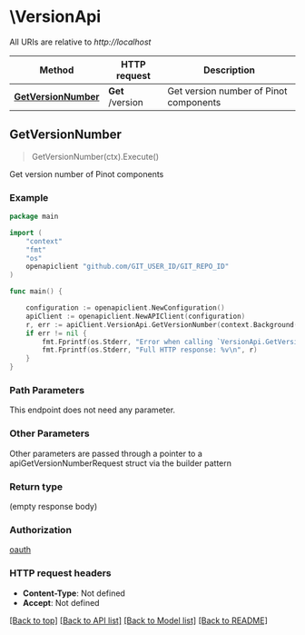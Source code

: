 # \VersionApi

All URIs are relative to *http://localhost*

Method | HTTP request | Description
------------- | ------------- | -------------
[**GetVersionNumber**](VersionApi.md#GetVersionNumber) | **Get** /version | Get version number of Pinot components



## GetVersionNumber

> GetVersionNumber(ctx).Execute()

Get version number of Pinot components

### Example

```go
package main

import (
    "context"
    "fmt"
    "os"
    openapiclient "github.com/GIT_USER_ID/GIT_REPO_ID"
)

func main() {

    configuration := openapiclient.NewConfiguration()
    apiClient := openapiclient.NewAPIClient(configuration)
    r, err := apiClient.VersionApi.GetVersionNumber(context.Background()).Execute()
    if err != nil {
        fmt.Fprintf(os.Stderr, "Error when calling `VersionApi.GetVersionNumber``: %v\n", err)
        fmt.Fprintf(os.Stderr, "Full HTTP response: %v\n", r)
    }
}
```

### Path Parameters

This endpoint does not need any parameter.

### Other Parameters

Other parameters are passed through a pointer to a apiGetVersionNumberRequest struct via the builder pattern


### Return type

 (empty response body)

### Authorization

[oauth](../README.md#oauth)

### HTTP request headers

- **Content-Type**: Not defined
- **Accept**: Not defined

[[Back to top]](#) [[Back to API list]](../README.md#documentation-for-api-endpoints)
[[Back to Model list]](../README.md#documentation-for-models)
[[Back to README]](../README.md)


